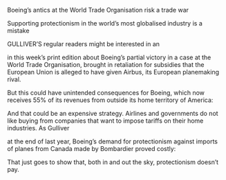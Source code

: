 Boeing’s antics at the World Trade Organisation risk a trade war

Supporting protectionism in the world’s most globalised industry is a mistake

GULLIVER’S regular readers might be interested in an 

 in this week’s print edition about Boeing’s partial victory in a case at the World Trade Organisation, brought in retaliation for subsidies that the European Union is alleged to have given Airbus, its European planemaking rival. 

But this could have unintended consequences for Boeing, which now receives 55% of its revenues from outside its home territory of America:

And that could be an expensive strategy. Airlines and governments do not like buying from companies that want to impose tariffs on their home industries. As Gulliver 

 at the end of last year, Boeing’s demand for protectionism against imports of planes from Canada made by Bombardier proved costly:

That just goes to show that, both in and out the sky, protectionism doesn’t pay.